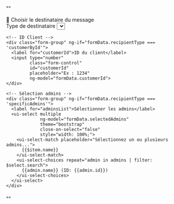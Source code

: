 ""<div class="panel panel-default" style="margin-bottom: 20px;">
  <div class="panel-heading bg-primary text-white">
    🎯 Choisir le destinataire du message
  </div>
  <div class="panel-body">
    <!-- Sélecteur principal -->
    <div class="form-group">
      <label for="recipientType">Type de destinataire</label>
      <select class="form-control"
              id="recipientType"
              ng-model="formData.recipientType"
              ng-options="option.value as option.label for option in recipientOptions"
              ng-change="onRecipientTypeChange()">
      </select>
    </div>

    <!-- ID Client -->
    <div class="form-group" ng-if="formData.recipientType === 'customerById'">
      <label for="customerId">ID du client</label>
      <input type="number"
             class="form-control"
             id="customerId"
             placeholder="Ex : 1234"
             ng-model="formData.customerId">
    </div>

    <!-- Sélection admins -->
    <div class="form-group" ng-if="formData.recipientType === 'specificAdmins'">
      <label for="adminsList">Sélectionner les admins</label>
      <ui-select multiple
                 ng-model="formData.selectedAdmins"
                 theme="bootstrap"
                 close-on-select="false"
                 style="width: 100%;">
        <ui-select-match placeholder="Sélectionnez un ou plusieurs admins...">
          {{$item.name}}
        </ui-select-match>
        <ui-select-choices repeat="admin in admins | filter: $select.search">
          {{admin.name}} (ID: {{admin.id}})
        </ui-select-choices>
      </ui-select>
    </div>
  </div>
</div>
""
